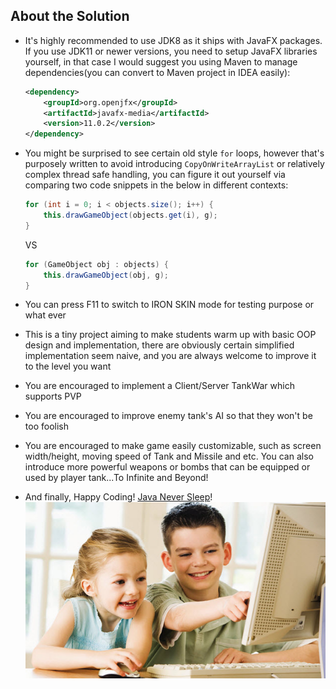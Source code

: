 ## About the Solution

* It's highly recommended to use JDK8 as it ships with JavaFX packages.
If you use JDK11 or newer versions, you need to setup JavaFX libraries
yourself, in that case I would suggest you using Maven to manage
dependencies(you can convert to Maven project in IDEA easily):

    ```xml
    <dependency>
        <groupId>org.openjfx</groupId>
        <artifactId>javafx-media</artifactId>
        <version>11.0.2</version>
    </dependency>
    ```

* You might be surprised to see certain old style `for` loops, however that's
purposely written to avoid introducing `CopyOnWriteArrayList` or relatively complex
thread safe handling, you can figure it out yourself via comparing two code snippets
in the below in different contexts:

    ```java
    for (int i = 0; i < objects.size(); i++) {
        this.drawGameObject(objects.get(i), g);
    }
    ```

    VS

    ```java
    for (GameObject obj : objects) {
        this.drawGameObject(obj, g);
    }
    ```

* You can press F11 to switch to IRON SKIN mode for testing purpose or what ever

* This is a tiny project aiming to make students warm up with basic OOP design and
implementation, there are obviously certain simplified implementation seem naive,
and you are always welcome to improve it to the level you want

* You are encouraged to implement a Client/Server TankWar which supports PVP

* You are encouraged to improve enemy tank's AI so that they won't be too foolish

* You are encouraged to make game easily customizable, such as screen width/height,
moving speed of Tank and Missile and etc. You can also introduce more powerful
weapons or bombs that can be equipped or used by player tank...To Infinite and Beyond!

* And finally, Happy Coding! [Java Never Sleep](https://www.javaneversleep.com)!
![](assets/images/happy-coding.jpg)